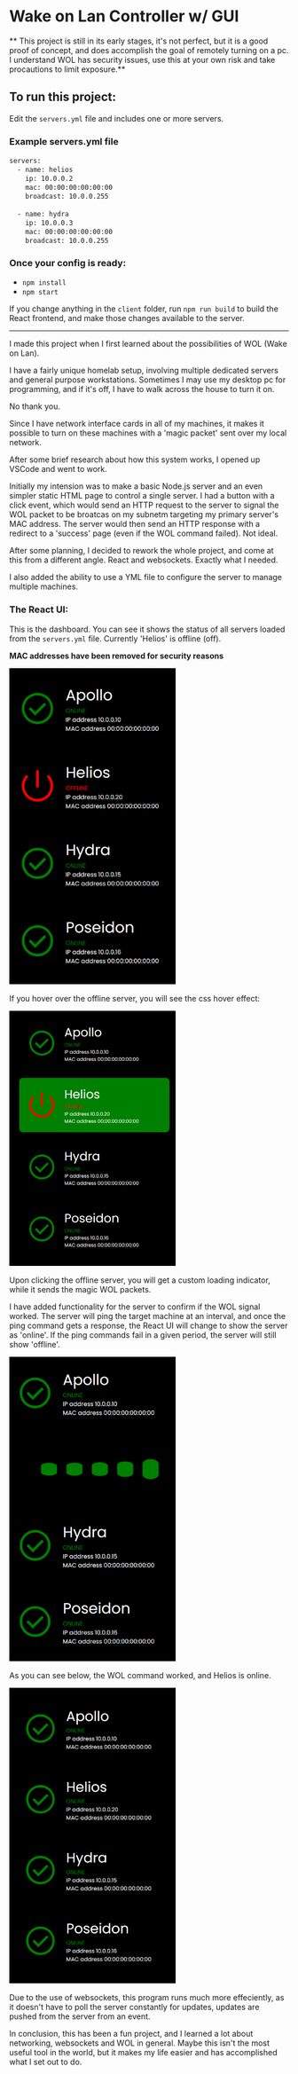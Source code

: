 # Wake on Lan Controller w/ GUI

** This project is still in its early stages, it's not perfect, but it is a good proof of concept, and does accomplish the goal of remotely turning on a pc. I understand WOL has security issues, use this at your own risk and take procautions to limit exposure.**

## To run this project:

Edit the `servers.yml` file and includes one or more servers. 
### Example servers.yml file

```
servers:
  - name: helios
    ip: 10.0.0.2
    mac: 00:00:00:00:00:00
    broadcast: 10.0.0.255

  - name: hydra
    ip: 10.0.0.3
    mac: 00:00:00:00:00:00
    broadcast: 10.0.0.255
```
### Once your config is ready:
 - `npm install` 
 - `npm start`

If you change anything in the `client` folder, run `npm run build` to build the React frontend, and make those changes available to the server.

<hr/>

I made this project when I first learned about the possibilities of WOL (Wake on Lan).

I have a fairly unique homelab setup, involving multiple dedicated servers and general purpose workstations. Sometimes I may use my desktop pc for programming, and if it's off, I have to walk across the house to turn it on.

No thank you.

Since I have network interface cards in all of my machines, it makes it possible to turn on these machines with a 'magic packet' sent over my local network.

After some brief research about how this system works, I opened up VSCode and went to work.

Initially my intension was to make a basic Node.js server and an even simpler static HTML page to control a single server. I had a button with a click event, which would send an HTTP request to the server to signal the WOL packet to be broatcas on my subnetm targeting my primary server's MAC address. The server would then send an HTTP response with a redirect to a 'success' page (even if the WOL command failed). Not ideal.

After some planning, I decided to rework the whole project, and come at this from a different angle. React and websockets. Exactly what I needed.

I also added the ability to use a YML file to configure the server to manage multiple machines. 


### The React UI:

This is the dashboard. You can see it shows the status of all servers loaded from the `servers.yml` file. Currently 'Helios' is offline (off).

**MAC addresses have been removed for security reasons**

<img src="./doc-images/offline.png" alt="Dashboard" width='300' />

If you hover over the offline server, you will see the css hover effect:

<img src="./doc-images/on hover.png" alt="Dashboard - loading" width='300' />

Upon clicking the offline server, you will get a custom loading indicator, while it sends the magic WOL packets.

I have added functionality for the server to confirm if the WOL signal worked. The server will ping the target machine at an interval, and once the ping command gets a response, the React UI will change to show the server as 'online'. If the ping commands fail in a given period, the server will still show 'offline'.

<img src="./doc-images/loading.png" alt="Dashboard - loading" width='300' />

As you can see below, the WOL command worked, and Helios is online.

<img src="./doc-images/online.png" alt="Dashboard - loading" width='300' />

Due to the use of websockets, this program runs much more effeciently, as it doesn't have to poll the server constantly for updates, updates are pushed from the server from an event.

In conclusion, this has been a fun project, and I learned a lot about networking, websockets and WOL in general. Maybe this isn't the most useful tool in the world, but it makes my life easier and has accomplished what I set out to do.